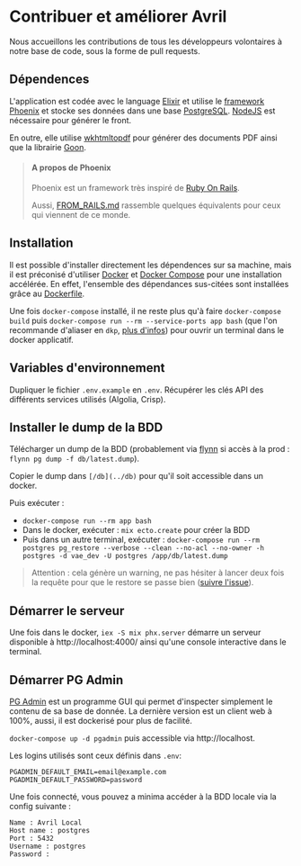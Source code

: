 # Contribuer et améliorer Avril

Nous accueillons les contributions de tous les développeurs volontaires à notre base de code, sous la forme de pull requests.

## Dépendences

L'application est codée avec le language [Elixir](https://elixir-lang.org/) et utilise le [framework Phoenix](https://phoenixframework.org/) et stocke ses données dans une base [PostgreSQL](https://www.postgresql.org/). [NodeJS](https://nodejs.org) est nécessaire pour générer le front.

En outre, elle utilise [wkhtmltopdf](https://wkhtmltopdf.org/) pour générer des documents PDF ainsi que la librairie [Goon](https://github.com/alco/goon).

> #### A propos de Phoenix
>
> Phoenix est un framework très inspiré de [Ruby On Rails](https://rubyonrails.org/).
>
> Aussi, [FROM_RAILS.md](FROM_RAILS.md) rassemble quelques équivalents pour ceux qui viennent de ce monde.

## Installation

Il est possible d'installer directement les dépendences sur sa machine, mais il est préconisé d'utiliser [Docker](https://www.docker.com/) et [Docker Compose](https://docs.docker.com/compose/) pour une installation accélérée. En effet, l'ensemble des dépendances sus-citées sont installées grâce au [Dockerfile](/Dockerfile).

Une fois `docker-compose` installé, il ne reste plus qu'à faire `docker-compose build` puis `docker-compose run --rm --service-ports app bash` (que l'on recommande d'aliaser en `dkp`, [plus d'infos](https://augustin-riedinger.fr/en/resources/using-docker-as-a-development-environment-part-1/)) pour ouvrir un terminal dans le docker applicatif.

## Variables d'environnement

Dupliquer le fichier `.env.example` en `.env`. Récupérer les clés API des différents services utilisés (Algolia, Crisp).

## Installer le dump de la BDD

Télécharger un dump de la BDD (probablement via [flynn](https://flynn.io/) si accès à la prod : `flynn pg dump -f db/latest.dump`).

Copier le dump dans `[/db](../db)` pour qu'il soit accessible dans un docker.

Puis exécuter :

- `docker-compose run --rm app bash`
- Dans le docker, exécuter : `mix ecto.create` pour créer la BDD
- Puis dans un autre terminal, exécuter : `docker-compose run --rm postgres pg_restore --verbose --clean --no-acl --no-owner -h postgres -d vae_dev -U postgres /app/db/latest.dump`

> Attention : cela génère un warning, ne pas hésiter à lancer deux fois la requête pour que le restore se passe bien ([suivre l'issue](https://github.com/flynn/flynn/issues/4525)).

## Démarrer le serveur

Une fois dans le docker, `iex -S mix phx.server` démarre un serveur disponible à http://localhost:4000/ ainsi qu'une console interactive dans le terminal.

## Démarrer PG Admin

[PG Admin](https://www.pgadmin.org/) est un programme GUI qui permet d'inspecter simplement le contenu de sa base de donnée. La dernière version est un client web à 100%, aussi, il est dockerisé pour plus de facilité.

`docker-compose up -d pgadmin` puis accessible via http://localhost.

Les logins utilisés sont ceux définis dans `.env`:

```
PGADMIN_DEFAULT_EMAIL=email@example.com
PGADMIN_DEFAULT_PASSWORD=password
```

Une fois connecté, vous pouvez a minima accéder à la BDD locale via la config suivante :

```
Name : Avril Local
Host name : postgres
Port : 5432
Username : postgres
Password :
```

